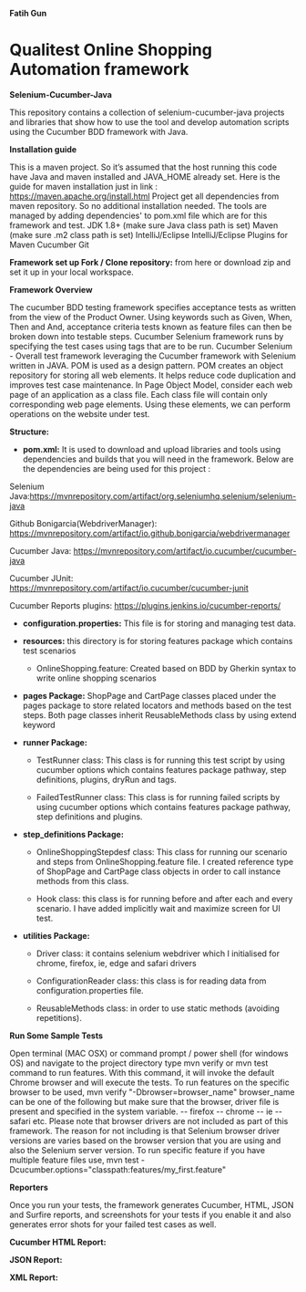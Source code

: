 
**Fatih Gun**
# Qualitest Online Shopping Automation framework

**Selenium-Cucumber-Java**

This repository contains a collection of selenium-cucumber-java projects and libraries that show how to use the tool and develop automation scripts using the Cucumber BDD framework with Java. 

**Installation guide** 

This is a maven project. So it’s assumed that the host running this code have Java and maven installed and JAVA_HOME already set. Here is the guide for maven installation just in link : https://maven.apache.org/install.html Project get all dependencies from maven repository. So no additional installation needed. The tools are managed by adding dependencies' to pom.xml file which are for this framework and test.
JDK 1.8+ (make sure Java class path is set) Maven (make sure .m2 class path is set) IntelliJ/Eclipse IntelliJ/Eclipse Plugins for Maven Cucumber Git

**Framework set up Fork / Clone repository:** from here or download zip and set it up in your local workspace.

**Framework Overview**

The cucumber BDD testing framework specifies acceptance tests as written from the view of the Product Owner. Using keywords such as Given, When, Then and And, acceptance criteria tests known as feature files can then be broken down into testable steps. Cucumber Selenium framework runs by specifying the test cases using tags that are to be run. Cucumber Selenium - Overall test framework leveraging the Cucumber framework with Selenium written in JAVA.
POM is used as a design pattern. POM creates an object repository for storing all web elements. It helps reduce code duplication and improves test case maintenance. In Page Object Model, consider each web page of an application as a class file. Each class file will contain only corresponding web page elements. Using these elements, we can perform operations on the website under test.

**Structure:**

- **pom.xml:**  It is used to download and upload libraries and tools using dependencies and builds that you will need in the framework. Below are the dependencies are being used for this project :

Selenium Java:https://mvnrepository.com/artifact/org.seleniumhq.selenium/selenium-java

Github Bonigarcia(WebdriverManager): https://mvnrepository.com/artifact/io.github.bonigarcia/webdrivermanager

Cucumber Java: https://mvnrepository.com/artifact/io.cucumber/cucumber-java

Cucumber JUnit: https://mvnrepository.com/artifact/io.cucumber/cucumber-junit

Cucumber Reports plugins: https://plugins.jenkins.io/cucumber-reports/

- **configuration.properties:** This file is for storing and managing test data.

- **resources:** this directory is for storing features package which contains test scenarios 

  * OnlineShopping.feature: Created based on BDD by Gherkin syntax to write online shopping scenarios

- **pages Package:** 
ShopPage and CartPage classes placed under the pages package to store related locators and methods based on the test steps. Both page classes inherit ReusableMethods class by using extend keyword

- **runner Package:**

    * TestRunner class: This class is for running this test script by using cucumber options which contains features package pathway, step definitions, plugins, dryRun and tags.

    * FailedTestRunner class: This class is for running failed scripts by using cucumber options which contains features package pathway, step definitions and plugins.

- **step_definitions Package:**
  
    * OnlineShoppingStepdesf class: This class for running our scenario and steps from OnlineShopping.feature file. I created reference type of ShopPage and CartPage class objects in order to call instance methods from this class.
  
    * Hook class: this class is for running before and after each and every scenario. I have added implicitly wait and maximize screen for UI test.
  
- **utilities Package:**
    * Driver class: it contains selenium webdriver which I initialised for chrome, firefox, ie, edge and safari drivers
  
    * ConfigurationReader class: this class is for reading data from configuration.properties file.
  
    * ReusableMethods class: in order to use static methods (avoiding repetitions).
  
**Run Some Sample Tests**

Open terminal (MAC OSX) or command prompt / power shell (for windows OS) and navigate to the project directory type mvn verify or mvn test command to run features. With this command, it will invoke the default Chrome browser and will execute the tests.
To run features on the specific browser to be used, mvn verify "-Dbrowser=browser_name" browser_name can be one of the following but make sure that the browser‚ driver file is present and specified in the system variable. -- firefox -- chrome -- ie -- safari etc. Please note that browser drivers are not included as part of this framework. The reason for not including is that Selenium browser driver versions are varies based on the browser version that you are using and also the Selenium server version.
To run specific feature if you have multiple feature files use, mvn test -Dcucumber.options="classpath:features/my_first.feature"

**Reporters**

Once you run your tests, the framework generates Cucumber, HTML, JSON and Surfire reports, and screenshots for your tests if you enable it and also generates error shots for your failed test cases as well.

**Cucumber HTML Report:**



**JSON Report:**



**XML Report:**
